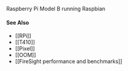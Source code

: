 Raspberry Pi Model B running Raspbian 

#### See Also
* [[RPi]]
* [[T410]]
* [[Pixel]]
* [[OOM]]
* [[FireSight performance and benchmarks]]